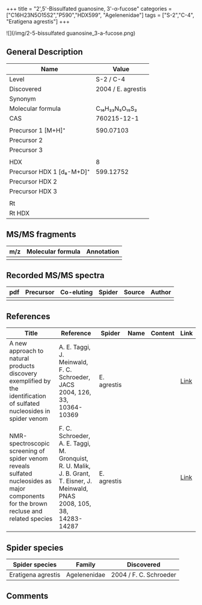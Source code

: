 +++
title = "2',5'-Bissulfated guanosine, 3'-α-fucose"
categories = ["C16H23N5O15S2","P590","HDX599",
"Agelenenidae"]
tags = ["S-2","C-4",
"Eratigena agrestis"]
+++

![](/img/2-5-bissulfated guanosine_3-a-fucose.png)

## General Description

| Name                      | Value              |
|---------------------------|--------------------|
| Level                     | S-2 / C-4                |
| Discovered                | 2004 / E. agrestis |
| Synonym                   |                    |
| Molecular formula         | C₁₆H₂₃N₅O₁₅S₂      |
| CAS                       | 760215-12-1        |
|                           |                    |
| Precursor 1 [M+H]⁺        | 590.07103          |
| Precursor 2               |                    |
| Precursor 3               |                    |
|                           |                    |
| HDX                       | 8                  |
| Precursor HDX 1 [d₈-M+D]⁺ | 599.12752          |
| Precursor HDX 2           |                    |
| Precursor HDX 3           |                    |
|                           |                    |
| Rt                        |                    |
| Rt HDX                    |                    |

## MS/MS fragments

| m/z | Molecular formula | Annotation |
|-----|-------------------|------------|
|     |                   |            |

## Recorded MS/MS spectra

| pdf | Precursor | Co-eluting | Spider | Source | Author |
|-----|-----------|------------|--------|--------|--------|
|     |           |            |        |        |        |

## References

| Title                                                                                                                  | Reference                                                                  | Spider      | Name | Content | Link                                           |
|----------------------------------------------------------------------------------------------------------------------------------------|-------------------------------------------------------------------------------------------------------------------------------|-------------|------|---------|------------------------------------------------|
| A new approach to natural products discovery exemplified by the identification of sulfated nucleosides in spider venom                 | A. E. Taggi, J. Meinwald, F. C. Schroeder, JACS 2004, 126, 33, 10364-10369                                                    | E. agrestis |      |         | [Link](https://pubs.acs.org/doi/abs/10.1021/ja047416n) |
| NMR-spectroscopic screening of spider venom reveals sulfated nucleosides as major components for the brown recluse and related species | F. C. Schroeder, A. E. Taggi, M. Gronquist, R. U. Malik, J. B. Grant, T. Eisner, J. Meinwald, PNAS 2008, 105, 38, 14283-14287 | E. agrestis |      |         | [Link](https://doi.org/10.1073/pnas.0806840105)        |

## Spider species

| Spider species     | Family       | Discovered             |
|--------------------|--------------|------------------------|
| Eratigena agrestis | Agelenenidae | 2004 / F. C. Schroeder |

## Comments